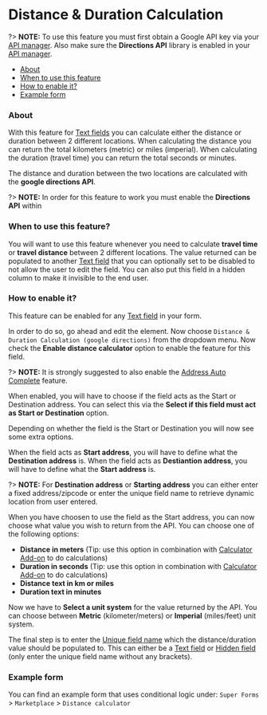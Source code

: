 # Distance & Duration Calculation

?> **NOTE:** To use this feature you must first obtain a Google API key via your [API manager](https://console.developers.google.com/). Also make sure the **Directions API** library is enabled in your [API manager](https://console.developers.google.com/).

* [About](#about)
* [When to use this feature](#when-to-use-this-feature)
* [How to enable it?](#how-to-enable-it)
* [Example form](#example-form)


### About

With this feature for [Text fields](text) you can calculate either the distance or duration between 2 different locations.
When calculating the distance you can return the total kilometers (metric) or miles (imperial).
When calculating the duration (travel time) you can return the total seconds or minutes. 

The distance and duration between the two locations are calculated with the **google directions API**.

?> **NOTE:** In order for this feature to work you must enable the **Directions API** within 


### When to use this feature?

You will want to use this feature whenever you need to calculate **travel time** or **travel distance** between 2 different locations. The value returned can be populated to another [Text field](text) that you can optionally set to be disabled to not allow the user to edit the field. You can also put this field in a hidden column to make it invisible to the end user.


### How to enable it?

This feature can be enabled for any [Text field](text) in your form.

In order to do so, go ahead and edit the element. Now choose `Distance & Duration Calculation (google directions)` from the dropdown menu. Now check the **Enable distance calculator** option to enable the feature for this field.

?> **NOTE:** It is strongly suggested to also enable the [Address Auto Complete](address-auto-complete) feature.

When enabled, you will have to choose if the field acts as the Start or Destination address.
You can select this via the **Select if this field must act as Start or Destination** option.

Depending on whether the field is the Start or Destination you will now see some extra options.

When the field acts as **Start address**, you will have to define what the **Destination address** is. When the field acts as **Destiantion address**, you will have to define what the **Start address** is.

?> **NOTE:** For **Destination address** or **Starting address** you can either enter a fixed address/zipcode or enter the unique field name to retrieve dynamic location from user entered.

When you have choosen to use the field as the Start address, you can now choose what value you wish to return from the API.
You can choose one of the following options:
- **Distance in meters** (Tip: use this option in combination with [Calculator Add-on](calculator-add-on) to do calculations)
- **Duration in seconds** (Tip: use this option in combination with [Calculator Add-on](calculator-add-on) to do calculations)
- **Distance text in km or miles**
- **Duration text in minutes**

Now we have to **Select a unit system** for the value returned by the API.
You can choose between **Metric** (kilometer/meters) or **Imperial** (miles/feet) unit system.

The final step is to enter the [Unique field name](unique-field-name) which the distance/duration value should be populated to. This can either be a [Text field](text) or [Hidden field](hidden) (only enter the unique field name without any brackets).


### Example form

You can find an example form that uses conditional logic under: `Super Forms` > `Marketplace` > `Distance calculator`
